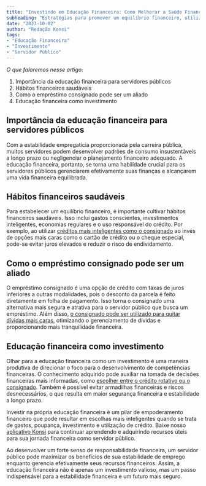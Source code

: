 ```yaml
---
title: "Investindo em Educação Financeira: Como Melhorar a Saúde Financeira Como Servidor Público"
subheading: "Estratégias para promover um equilíbrio financeiro, utilizando os principais recursos financeiros disponíveis para servidores públicos."
date: "2023-10-02"
author: "Redação Konsi"
tags:
- "Educação Financeira"
- "Investimento"
- "Servidor Público"
---
```


_O que falaremos nesse artigo:_
1. Importância da educação financeira para servidores públicos
2. Hábitos financeiros saudáveis
3. Como o empréstimo consignado pode ser um aliado
4. Educação financeira como investimento

## **Importância da educação financeira para servidores públicos**

Com a estabilidade empregatícia proporcionada pela carreira pública, muitos servidores podem desenvolver padrões de consumo insustentáveis a longo prazo ou negligenciar o planejamento financeiro adequado. A educação financeira, portanto, se torna uma habilidade crucial para os servidores públicos gerenciarem efetivamente suas finanças e alcançarem uma vida financeira equilibrada.

## **Hábitos financeiros saudáveis**

Para estabelecer um equilíbrio financeiro, é importante cultivar hábitos financeiros saudáveis. Isso inclui gastos conscientes, investimentos inteligentes, economias regulares e o uso responsável do crédito. Por exemplo, ao utilizar [créditos mais inteligentes como o consignado](https://konsi.com.br/postagens/por-que-o-crdito-consignado-a-melhor-escolha-para-servidores-pblicos) ao invés de opções mais caras como o cartão de crédito ou o cheque especial, pode-se evitar juros elevados e reduzir o risco de endividamento.

## **Como o empréstimo consignado pode ser um aliado**

O empréstimo consignado é uma opção de crédito com taxas de juros inferiores a outras modalidades, pois o desconto da parcela é feito diretamente em folha de pagamento. Isso torna o consignado uma alternativa mais segura e atrativa para o servidor público que busca um empréstimo. Além disso, [o consignado pode ser utilizado para quitar dívidas mais caras](https://konsi.com.br/postagens/como-usar-o-crdito-consignado-para-quitar-dvidas-caras), otimizando o gerenciamento de dívidas e proporcionando mais tranquilidade financeira.

## **Educação financeira como investimento**

Olhar para a educação financeira como um investimento é uma maneira produtiva de direcionar o foco para o desenvolvimento de competências financeiras. O conhecimento adquirido pode auxiliar na tomada de decisões financeiras mais informadas, como [escolher entre o crédito rotativo ou o consignado](https://konsi.com.br/postagens/conhecendo-suas-opes-crdito-consignado-crdito-pessoal-ou-crdito-rotativo). Também é possível evitar armadilhas financeiras e riscos desnecessários, o que resulta em maior segurança financeira e estabilidade a longo prazo.

Investir na própria educação financeira é um pilar de empoderamento financeiro que pode resultar em escolhas mais inteligentes quando se trata de gastos, poupança, investimento e utilização de crédito. Baixe nosso [aplicativo Konsi](https://konsi.com.br/download) para continuar aprendendo e adquirindo recursos úteis para sua jornada financeira como servidor público.

Ao desenvolver um forte senso de responsabilidade financeira, um servidor público pode maximizar os benefícios de sua estabilidade de emprego enquanto gerencia efetivamente seus recursos financeiros. Assim, a educação financeira não é apenas um investimento valioso, mas um passo indispensável para a estabilidade financeira e um futuro mais seguro.
